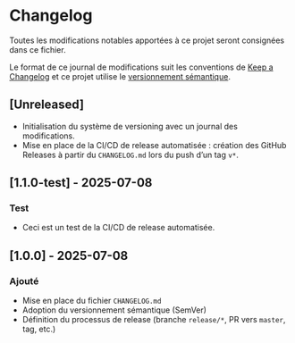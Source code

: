 # Changelog

Toutes les modifications notables apportées à ce projet seront consignées dans ce fichier.

Le format de ce journal de modifications suit les conventions de [Keep a Changelog](https://keepachangelog.com/fr/1.0.0/)
et ce projet utilise le [versionnement sémantique](https://semver.org/lang/fr/).

## [Unreleased]

- Initialisation du système de versioning avec un journal des modifications.
- Mise en place de la CI/CD de release automatisée : création des GitHub Releases à partir du `CHANGELOG.md` lors du push d’un tag `v*`.

## [1.1.0-test] - 2025-07-08

### Test
- Ceci est un test de la CI/CD de release automatisée.

## [1.0.0] - 2025-07-08

### Ajouté
- Mise en place du fichier `CHANGELOG.md`
- Adoption du versionnement sémantique (SemVer)
- Définition du processus de release (branche `release/*`, PR vers `master`, tag, etc.)
